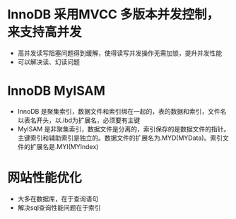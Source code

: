 # InnoDB 采用MVCC 多版本并发控制，来支持高并发
- 高并发读写阻塞问题得到缓解，使得读写并发操作无需加锁，提升并发性能
- 可以解决读、幻读问题

# InnoDB MyISAM
- InnoDB 是聚集索引，数据文件和索引绑在一起的，表的数据和索引，文件名以表名开头，以.ibd为扩展名，必须要有主键
- MyISAM 是非聚集索引，数据文件是分离的，索引保存的是数据文件的指针。主键索引和辅助索引是独立的。数据文件的扩展名为.MYD(MYData)。索引文件的扩展名是.MYI(MYIndex)

# 网站性能优化
- 大多在数据库，在于查询语句
- 解决sql查询性能问题在于索引